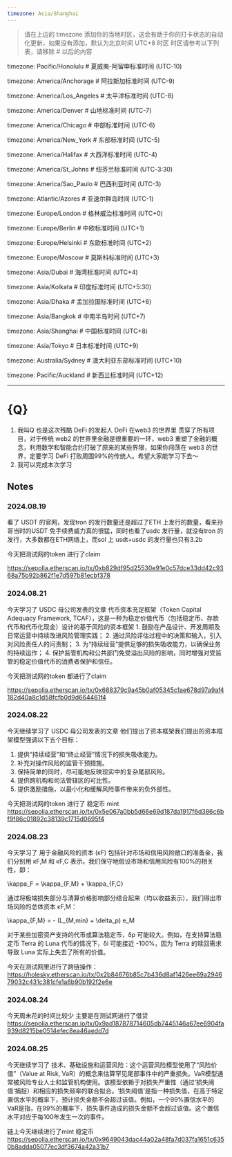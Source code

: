 ```yaml
---
timezone: Asia/Shanghai 
---
```


> 请在上边的 timezone 添加你的当地时区，这会有助于你的打卡状态的自动化更新，如果没有添加，默认为北京时间 UTC+8 时区
> 时区请参考以下列表，请移除 # 以后的内容

timezone: Pacific/Honolulu # 夏威夷-阿留申标准时间 (UTC-10)

timezone: America/Anchorage # 阿拉斯加标准时间 (UTC-9)

timezone: America/Los_Angeles # 太平洋标准时间 (UTC-8)

timezone: America/Denver # 山地标准时间 (UTC-7)

timezone: America/Chicago # 中部标准时间 (UTC-6)

timezone: America/New_York # 东部标准时间 (UTC-5)

timezone: America/Halifax # 大西洋标准时间 (UTC-4)

timezone: America/St_Johns # 纽芬兰标准时间 (UTC-3:30)

timezone: America/Sao_Paulo # 巴西利亚时间 (UTC-3)

timezone: Atlantic/Azores # 亚速尔群岛时间 (UTC-1)

timezone: Europe/London # 格林威治标准时间 (UTC+0)

timezone: Europe/Berlin # 中欧标准时间 (UTC+1)

timezone: Europe/Helsinki # 东欧标准时间 (UTC+2)

timezone: Europe/Moscow # 莫斯科标准时间 (UTC+3)

timezone: Asia/Dubai # 海湾标准时间 (UTC+4)

timezone: Asia/Kolkata # 印度标准时间 (UTC+5:30)

timezone: Asia/Dhaka # 孟加拉国标准时间 (UTC+6)

timezone: Asia/Bangkok # 中南半岛时间 (UTC+7)

timezone: Asia/Shanghai # 中国标准时间 (UTC+8)

timezone: Asia/Tokyo # 日本标准时间 (UTC+9)

timezone: Australia/Sydney # 澳大利亚东部标准时间 (UTC+10)

timezone: Pacific/Auckland # 新西兰标准时间 (UTC+12)

---

# {Q}

1. 我叫Q 也是这次残酷 DeFi 的发起人 
   DeFi 在web3 的世界里 贯穿了所有项目，对于传统 web2 的世界里金融是很重要的一环，web3 重塑了金融的概念，利用数学和智能合约打破了原来的某些界限，如果你闯荡在 web3 的世界，定要学习 DeFi 打败周围99%的传统人。希望大家能学习下去～
2. 我可以完成本次学习

## Notes

<!-- Content_START -->

### 2024.08.19

看了 USDT 的官网，发现tron 的发行数量还是超过了ETH 上发行的数量，看来孙哥当时的USDT 免手续费威力真的很猛，同时也看了usdc 发行量，就没有tron 的发行，大多数都在ETH网络上，而sol 上 usdt+usdc 的发行量也只有3.2b 

今天把测试网的token 进行了claim

https://sepolia.etherscan.io/tx/0xb829df95d25530e91e0c57dce33dd42c9368a75b92b862f1e7d597b81ecbf378

### 2024.08.21
今天学习了 USDC 母公司发表的文章
代币资本充足框架（Token Capital Adequacy Framework, TCAF），这是一种为稳定价值代币（包括稳定币、存款代币和代币化现金）设计的基于风险的资本框架
	1. 鼓励在产品设计、开发周期及日常运营中持续改进风险管理实践；
	2. 通过风险评估过程中的决策和输入，引入对风险责任人的问责制；
	3. 为“持续经营”提供足够的损失吸收能力，以确保业务的持续运作；
	4. 保护监管机构和公共部门免受溢出风险的影响，同时增强对受监管的稳定价值代币的消费者保护和信任。

今天把测试网的token 都进行了claim

https://sepolia.etherscan.io/tx/0x688379c9a45b0af05345c1ae678d97a9af4182d40a8c1d58fcfb0d9d664461f4


### 2024.08.22

今天继续学习了 USDC 母公司发表的文章
他们提出了资本框架我们提出的资本框架模型强调以下五个目标：
1. 提供“持续经营”和“终止经营”情况下的损失吸收能力。
2. 补充对操作风险的监管干预措施。
3. 保持简单的同时，尽可能地反映现实中的复杂尾部风险。
4. 提供跨机构和司法管辖区的可比性。
5. 提供激励措施，以最小化和缓解风险事件带来的负外部性。

今天把测试网的token 进行了 稳定币 mint
https://sepolia.etherscan.io/tx/0x5e067a0bb5d66e69d187da1917f6d386c6bf9f86c01892c38139c1715d0695f4

### 2024.08.23
今天学习了
用于金融风险的资本 (κF) 包括针对市场和信用风险敞口的准备金，我们分别用 κF,M 和 κF,C 表示。我们保守地假设市场和信用风险有100%的相关性，即：

 \kappa_F = \kappa_{F,M} + \kappa_{F,C} 

 通过将极端损失部分与清算价格影响部分结合起来（均以收益表示），我们得出市场风险的总体资本 κF,M：

 \kappa_{F,M} = - (L_{M,min} + \delta_p) e_M 

对于某些加密资产支持的代币或算法稳定币，δp 可能较大。例如，在支持算法稳定币 Terra 的 Luna 代币的情况下，δi 可能接近 -100%，因为 Terra 的赎回需求导致 Luna 实际上失去了所有的价值。

今天在测试网里进行了跨链操作：
https://holesky.etherscan.io/tx/0x2b84676b85c7b436d8af1426ee69a294679032c431c381cfe1a6b90b192f2e6e

### 2024.08.24
今天周末花的时间比较少 主要是在测试网进行了借贷
https://sepolia.etherscan.io/tx/0x9ad187878714605db7445146a67ee6904fa939d8215be0514efec8ea46aedd7d

### 2024.08.25
今天继续学习了
技术、基础设施和运营风险：这个运营风险模型使用了“风险价值”（Value at Risk, VaR）的概念来估算罕见尾部事件中的严重损失。VaR模型通常被风险专业人士和监管机构使用。该模型依赖于对损失严重性（通过‘损失阈值’捕捉）和相应的损失频率的联合拟合。‘损失阈值’是指一种损失值，在高于特定置信水平的概率下，预计损失金额不会超过该值。例如，一个99%置信水平的VaR是指，在99%的概率下，损失事件造成的损失金额不会超过该值。这个置信水平对应于每100年发生一次的事件。

链上今天继续进行了mint 稳定币
https://sepolia.etherscan.io/tx/0x9649043dac44a02a48fa7d037fa1651c6350b8adda05077ec3df3674a42a31b7
<!-- Content_END -->
